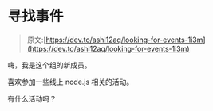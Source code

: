 # 寻找事件

> 原文:[https://dev.to/ashi12aq/looking-for-events-1i3m](https://dev.to/ashi12aq/looking-for-events-1i3m)

嗨，我是这个组的新成员。

喜欢参加一些线上 node.js 相关的活动。

有什么活动吗？